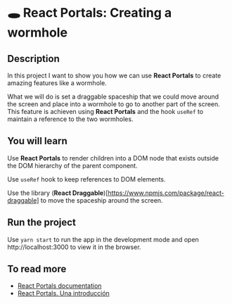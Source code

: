 # 🕳 React Portals: Creating a wormhole

## Description

In this project I want to show you how we can use **React Portals** to create amazing features like a wormhole.

What we will do is set a draggable spaceship that we could move around the screen and place into a wormhole to go to another part of the screen. This feature is achieven using **React Portals** and the hook `useRef` to maintain a reference to the two wormholes.

## You will learn

Use **React Portals** to render children into a DOM node that exists outside the DOM hierarchy of the parent component.

Use `useRef` hook to keep references to DOM elements. 

Use the library (**React Draggable**)[https://www.npmjs.com/package/react-draggable] to move the spaceship around the screen.

## Run the project

Use `yarn start` to run the app in the development mode and open http://localhost:3000 to view it in the browser.

## To read more

- [React Portals documentation](https://reactjs.org/docs/portals.html)
- [React Portals. Una introducción](https://medium.com/@ger86/react-portals-una-introduccion-29c296324334)